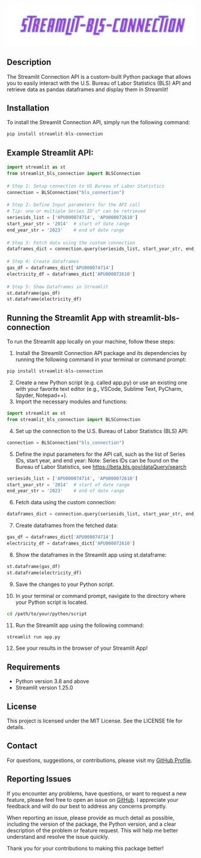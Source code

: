 <div align="center">
  <img src="https://raw.githubusercontent.com/tonyhollaar/streamlit_bls_connection/main/logo.svg"><br>
</div>

## Description
The Streamlit Connection API is a custom-built Python package that allows you to easily interact with the U.S. Bureau of Labor Statistics (BLS) API and retrieve data as pandas dataframes and display them in Streamlit!

## Installation

To install the Streamlit Connection API, simply run the following command:
```python
pip install streamlit-bls-connection
```

## Example Streamlit API:

```python
import streamlit as st
from streamlit_bls_connection import BLSConnection

# Step 1: Setup connection to US Bureau of Labor Statistics
connection = BLSConnection("bls_connection")

# Step 2: Define Input parameters for the API call
# Tip: one or multiple Series ID's* can be retrieved
seriesids_list = ['APU000074714', 'APU000072610']
start_year_str = '2014'  # start of date range
end_year_str = '2023'    # end of date range

# Step 3: Fetch data using the custom connection
dataframes_dict = connection.query(seriesids_list, start_year_str, end_year_str)

# Step 4: Create dataframes
gas_df = dataframes_dict['APU000074714']
electricity_df = dataframes_dict['APU000072610']

# Step 5: Show Dataframes in Streamlit
st.dataframe(gas_df)
st.dataframe(electricity_df)
```
## Running the Streamlit App with streamlit-bls-connection

To run the Streamlit app locally on your machine, follow these steps:

1. Install the Streamlit Connection API package and its dependencies by running the following command in your terminal or command prompt:

```bash
pip install streamlit-bls-connection
```

2. Create a new Python script (e.g. called app.py) or use an existing one with your favorite text editor (e.g., VSCode, Sublime Text, PyCharm, Spyder, Notepad++).
3. Import the necessary modules and functions:
```python
import streamlit as st
from streamlit_bls_connection import BLSConnection
```
4. Set up the connection to the U.S. Bureau of Labor Statistics (BLS) API:
```python
connection = BLSConnection("bls_connection")
```
5. Define the input parameters for the API call, such as the list of Series IDs, start year, and end year:
Note: Series IDs can be found on the Bureau of Labor Statistics, see https://beta.bls.gov/dataQuery/search
```python
seriesids_list = ['APU000074714', 'APU000072610']
start_year_str = '2014'  # start of date range
end_year_str = '2023'    # end of date range
```

6. Fetch data using the custom connection:
```python
dataframes_dict = connection.query(seriesids_list, start_year_str, end_year_str)
```

7. Create dataframes from the fetched data:
```python
gas_df = dataframes_dict['APU000074714']
electricity_df = dataframes_dict['APU000072610']
```

8. Show the dataframes in the Streamlit app using st.dataframe:
```python
st.dataframe(gas_df)
st.dataframe(electricity_df)
```

9. Save the changes to your Python script.

10. In your terminal or command prompt, navigate to the directory where your Python script is located.
```bash
cd /path/to/your/python/script
```
11. Run the Streamlit app using the following command:
```bash
streamlit run app.py
```
12. See your results in the browser of your Streamlit App!


## Requirements
- Python version 3.8 and above
- Streamlit version 1.25.0

## License
This project is licensed under the MIT License. See the LICENSE file for details.

## Contact
For questions, suggestions, or contributions, please visit my [GitHub Profile](https://github.com/tonyhollaar).

## Reporting Issues

If you encounter any problems, have questions, or want to request a new feature, please feel free to open an issue on [GitHub](https://github.com/tonyhollaar/streamlit_bls_connection/issues). I appreciate your feedback and will do our best to address any concerns promptly.

When reporting an issue, please provide as much detail as possible, including the version of the package, the Python version, and a clear description of the problem or feature request. This will help me better understand and resolve the issue quickly.

Thank you for your contributions to making this package better!
